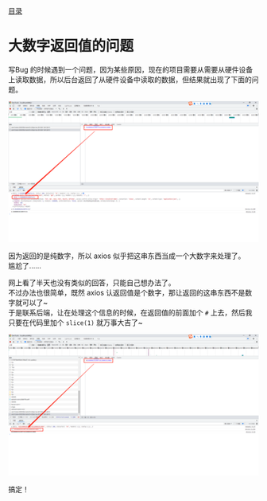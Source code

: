 [目录](./)

# 大数字返回值的问题

写Bug 的时候遇到一个问题，因为某些原因，现在的项目需要从需要从硬件设备上读取数据，所以后台返回了从硬件设备中读取的数据，但结果就出现了下面的问题。

![](./axios-number-request-1.png)

因为返回的是纯数字，所以 axios 似乎把这串东西当成一个大数字来处理了。  
尴尬了……

网上看了半天也没有类似的回答，只能自己想办法了。  
不过办法也很简单，既然 axios 认返回值是个数字，那让返回的这串东西不是数字就可以了~  
于是联系后端，让在处理这个信息的时候，在返回值的前面加个 `#` 上去，然后我只要在代码里加个 `slice(1)` 就万事大吉了~

![](./axios-number-request-2.png)

搞定！